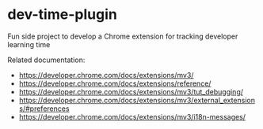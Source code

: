 # dev-time-plugin

Fun side project to develop a Chrome extension for tracking developer learning time

Related documentation:
* https://developer.chrome.com/docs/extensions/mv3/
* https://developer.chrome.com/docs/extensions/reference/
* https://developer.chrome.com/docs/extensions/mv3/tut_debugging/
* https://developer.chrome.com/docs/extensions/mv3/external_extensions/#preferences
* https://developer.chrome.com/docs/extensions/mv3/i18n-messages/